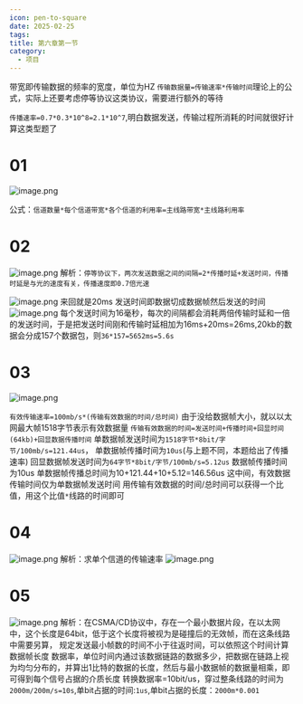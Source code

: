 ```yaml
---
icon: pen-to-square
date: 2025-02-25
tags: 
title: 第六章第一节
category:
  - 项目
---
```

带宽即传输数据的频率的宽度，单位为HZ
`传输数据量=传输速率*传输时间`理论上的公式，实际上还要考虑停等协议这类协议，需要进行额外的等待

`传播速率=0.7*0.3*10^8=2.1*10^7`,明白数据发送，传输过程所消耗的时间就很好计算这类型题了

# 01
![image.png](https://cdn.jsdelivr.net/gh/fakeppa/blog-img/20250225144326.png)

公式：`信道数量*每个信道带宽*各个信道的利用率=主线路带宽*主线路利用率`
# 02
![image.png](https://cdn.jsdelivr.net/gh/fakeppa/blog-img/20250226123423.png)
解析：`停等协议下，两次发送数据之间的间隔=2*传播时延+发送时间，传播时延是与光的速度有关，传播速度即0.7倍光速`

![image.png](https://cdn.jsdelivr.net/gh/fakeppa/blog-img/20250226123913.png)
来回就是20ms
发送时间即数据切成数据帧然后发送的时间
![image.png](https://cdn.jsdelivr.net/gh/fakeppa/blog-img/20250226124107.png)
每个发送时间为16毫秒，每次的间隔都会消耗两倍传输时延和一倍的发送时间，于是把发送时间刚和传输时延相加为16ms+20ms=26ms,20kb的数据会分成157个数据包，则`36*157=5652ms=5.6s`

# 03
![image.png](https://cdn.jsdelivr.net/gh/fakeppa/blog-img/20250226132248.png)

`有效传输速率=100mb/s*(传输有效数据的时间/总时间)`
由于没给数据帧大小，就以以太网最大帧1518字节表示有效数据量
`传输有效数据的时间=发送时间+传播时间+回显时间(64kb)+回显数据传播时间`
单数据帧发送时间为`1518字节*8bit/字节/100mb/s=121.44us`，
单数据帧传播时间为`10us`(与上题不同，本题给出了传播速率)
回显数据帧发送时间为`64字节*8bit/字节/100mb/s=5.12us`
数据帧传播时间为10us
单数据帧传播总时间为10+121.44+10+5.12=146.56us
这中间，有效数据传输时间仅为单数据帧发送时间
用传输有效数据的时间/总时间可以获得一个比值，用这个比值`*`线路的时间即可

# 04
![image.png](https://cdn.jsdelivr.net/gh/fakeppa/blog-img/20250226140829.png)
解析：求单个信道的传输速率 
![image.png](https://cdn.jsdelivr.net/gh/fakeppa/blog-img/20250226141641.png)


# 05
![image.png](https://cdn.jsdelivr.net/gh/fakeppa/blog-img/20250227170729.png)
解析：在CSMA/CD协议中，存在一个最小数据片段，在以太网中，这个长度是64bit，低于这个长度将被视为是碰撞后的无效帧，而在这条线路中需要另算，
规定发送最小帧数的时间不小于往返时间，可以依照这个时间计算数据帧长度
数据率，单位时间内通过该数据链路的数据多少，把数据在链路上视为均匀分布的，并算出1比特的数据的长度，然后与最小数据帧的数据量相乘，即可得到每个信号占据的介质长度
转换数据率=10bit/us，穿过整条线路的时间为`2000m/200m/s=10s`,单bit占据的时间:`1us`,单bit占据的长度：`2000m*0.001`